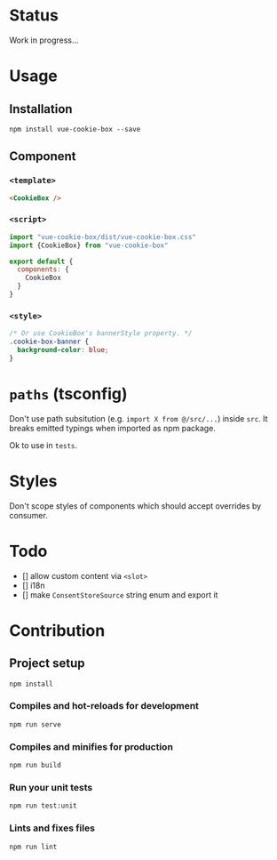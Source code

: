 # Status

Work in progress...

# Usage

## Installation
```
npm install vue-cookie-box --save
```

## Component

### `<template>`
```html
<CookieBox />
```

### `<script>`
```javascript
import "vue-cookie-box/dist/vue-cookie-box.css"
import {CookieBox} from "vue-cookie-box"

export default {
  components: {
    CookieBox
  }
}
```

### `<style>`
```css
/* Or use CookieBox's bannerStyle property. */
.cookie-box-banner {
  background-color: blue;
}
```

# `paths` (tsconfig)
Don't use path subsitution (e.g. `import X from @/src/...`) inside `src`. It breaks emitted typings when imported as npm package.

Ok to use in `tests`.

# Styles
Don't scope styles of components which should accept overrides by consumer.

# Todo
- [] allow custom content via `<slot>`
- [] i18n
- [] make `ConsentStoreSource` string enum and export it

# Contribution

## Project setup
```
npm install
```

### Compiles and hot-reloads for development
```
npm run serve
```

### Compiles and minifies for production
```
npm run build
```

### Run your unit tests
```
npm run test:unit
```

### Lints and fixes files
```
npm run lint
```
